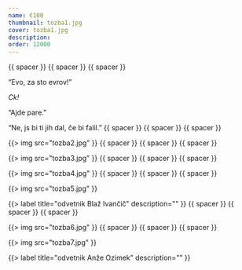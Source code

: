 ```yaml
---
name: €100
thumbnail: tozba1.jpg
cover: tozba1.jpg
description: 
order: 12000
---
```


{{ spacer }} {{ spacer }} {{ spacer }} 

“Evo, za sto evrov!” 

<i>Ck!</i> 

“Ajde pare.”  

“Ne, js bi ti jih dal, če bi falil.” 
{{ spacer }} {{ spacer }} {{ spacer }} 

{{> img src="tozba2.jpg" }}
{{ spacer }} {{ spacer }} {{ spacer }} 

{{> img src="tozba3.jpg" }}
{{ spacer }} {{ spacer }} {{ spacer }} 

{{> img src="tozba4.jpg" }}
{{ spacer }} {{ spacer }} {{ spacer }} 

{{> img src="tozba5.jpg" }}

{{> label title="odvetnik Blaž Ivančič" description="" }}
{{ spacer }} {{ spacer }} {{ spacer }} 

{{> img src="tozba6.jpg" }}
{{ spacer }} {{ spacer }} {{ spacer }} 

{{> img src="tozba7.jpg" }}

{{> label title="odvetnik Anže Ozimek" description="" }}

